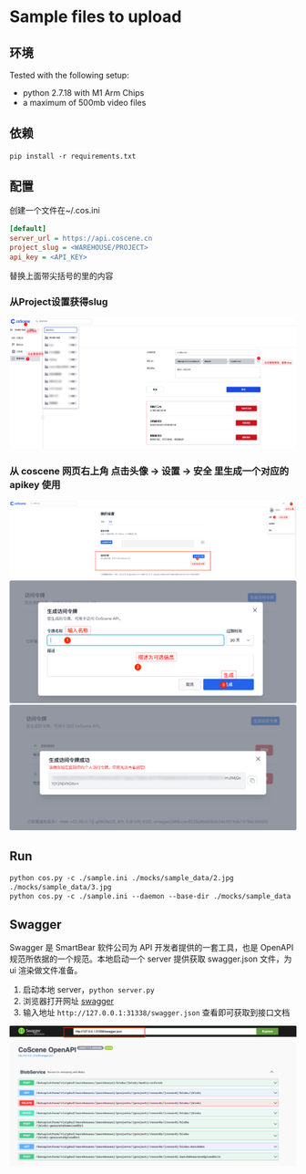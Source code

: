 # Sample files to upload

## 环境

Tested with the following setup:

- python 2.7.18 with M1 Arm Chips
- a maximum of 500mb video files

## 依赖
```shell
pip install -r requirements.txt
```

## 配置
创建一个文件在~/.cos.ini
```ini
[default]
server_url = https://api.coscene.cn
project_slug = <WAREHOUSE/PROJECT>
api_key = <API_KEY>
```
替换上面带尖括号的里的内容

### 从Project设置获得slug
![find slug](img/slug.png)

### 从 coscene 网页右上角 点击头像 -> 设置 -> 安全 里生成一个对应的 apikey 使用
![token1](img/token1.png)
![token2](img/token2.png)
![token3](img/token3.png)

## Run
```shell
python cos.py -c ./sample.ini ./mocks/sample_data/2.jpg ./mocks/sample_data/3.jpg
python cos.py -c ./sample.ini --daemon --base-dir ./mocks/sample_data
```

## Swagger
Swagger 是 SmartBear 软件公司为 API 开发者提供的一套工具，也是 OpenAPI 规范所依据的一个规范。本地启动一个 server 提供获取 swagger.json 文件，为 ui 渲染做文件准备。

1. 启动本地 server，`python server.py` 
2. 浏览器打开网址 [swagger](https://petstore.swagger.io/)
3. 输入地址 `http://127.0.0.1:31338/swagger.json` 查看即可获取到接口文档

![swagger](img/swagger.png)
